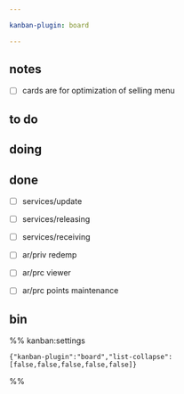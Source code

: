 ```yaml
---

kanban-plugin: board

---
```


## notes

- [ ] cards are for optimization of selling menu


## to do



## doing



## done

- [ ] services/update
- [ ] services/releasing
- [ ] services/receiving
- [ ] ar/priv redemp
- [ ] ar/prc viewer
- [ ] ar/prc points maintenance


## bin





%% kanban:settings
```
{"kanban-plugin":"board","list-collapse":[false,false,false,false,false]}
```
%%